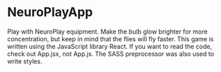 # NeuroPlayApp
Play with NeuroPlay equipment.
Make the bulb glow brighter for more concentration, but keep in mind that the flies will fly faster.
This game is written using the JavaScript library React. If you want to read the code, check out App.jsx, not App.js. The SASS preprocessor was also used to write styles.